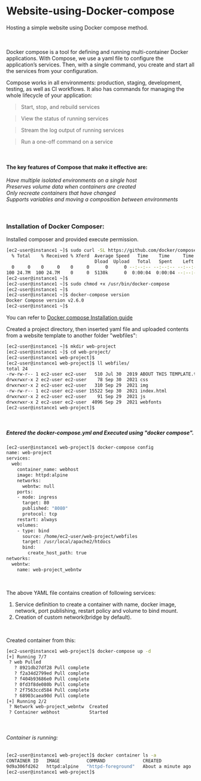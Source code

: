 # Website-using-Docker-compose
Hosting a simple website using Docker compose method.

</br>
</br>
Docker compose is a tool for defining and running multi-container Docker applications. With Compose, we use a yaml file to configure the application’s services.
Then, with a single command, you create and start all the services from your configuration.</br>

Compose works in all environments: production, staging, development, testing, as well as CI workflows. It also has commands for managing the whole lifecycle of your application:
</br>

> Start, stop, and rebuild services

> View the status of running services

> Stream the log output of running services

> Run a one-off command on a service
</br>


#### The key features of Compose that make it effective are:

*Have multiple isolated environments on a single host* </br>
*Preserves volume data when containers are created* </br>
*Only recreate containers that have changed* </br>
*Supports variables and moving a composition between environments* </br>

</br>


### Installation of Docker Composer:

 Installed composer and provided execute permission.

```sh
[ec2-user@instance1 ~]$ sudo curl -SL https://github.com/docker/compose/releases/download/v2.6.0/docker-compose-linux-x86_64 -o /usr/bin/docker-comp ose
  % Total    % Received % Xferd  Average Speed   Time    Time     Time  Current
                                 Dload  Upload   Total   Spent    Left  Speed
  0     0    0     0    0     0      0      0 --:--:-- --:--:-- --:--:--     0
100 24.7M  100 24.7M    0     0  5130k      0  0:00:04  0:00:04 --:--:-- 6936k
[ec2-user@instance1 ~]$
[ec2-user@instance1 ~]$ sudo chmod +x /usr/bin/docker-compose
[ec2-user@instance1 ~]$
[ec2-user@instance1 ~]$ docker-compose version
Docker Compose version v2.6.0
[ec2-user@instance1 ~]$
```

You can refer to [Docker compose Installation guide](https://docs.docker.com/compose/install/)

Created a project directory, then inserted yaml file and uploaded contents from a website template to another folder "webfiles":

```sh
[ec2-user@instance1 ~]$ mkdir web-project
[ec2-user@instance1 ~]$ cd web-project/
[ec2-user@instance1 web-project]$ 
[ec2-user@instance1 web-project]$ ll webfiles/
total 24
-rw-rw-r-- 1 ec2-user ec2-user   510 Jul 30  2019 ABOUT THIS TEMPLATE.txt
drwxrwxr-x 2 ec2-user ec2-user    78 Sep 30  2021 css
drwxrwxr-x 2 ec2-user ec2-user   310 Sep 29  2021 img
-rw-rw-r-- 1 ec2-user ec2-user 15522 Sep 30  2021 index.html
drwxrwxr-x 2 ec2-user ec2-user    91 Sep 29  2021 js
drwxrwxr-x 2 ec2-user ec2-user  4096 Sep 29  2021 webfonts
[ec2-user@instance1 web-project]$
```
</br>

##### Entered the docker-compose.yml and Executed using "docker compose".

```sh
[ec2-user@instance1 web-project]$ docker-compose config
name: web-project
services:
  web:
    container_name: webhost
    image: httpd:alpine
    networks:
      webntw: null
    ports:
    - mode: ingress
      target: 80
      published: "8080"
      protocol: tcp
    restart: always
    volumes:
    - type: bind
      source: /home/ec2-user/web-project/webfiles
      target: /usr/local/apache2/htdocs
      bind:
        create_host_path: true
networks:
  webntw:
    name: web-project_webntw

```

</br>

The above YAML file contains creation of following services: </br>
1) Service definition to create a container with name, docker image, network, port publishing, restart policy and volume to bind mount.
2) Creation of custom network(bridge by default). 

</br>

Created container from this:

```sh
[ec2-user@instance1 web-project]$ docker-compose up -d
[+] Running 7/7
 ? web Pulled                                                                                                                                   6.0s
   ? 8921db27df28 Pull complete                                                                                                                 0.9s
   ? f2a34d2799ed Pull complete                                                                                                                 0.9s
   ? f404b93686e0 Pull complete                                                                                                                 1.0s
   ? 0fd3f8de080b Pull complete                                                                                                                 2.4s
   ? 2f7563ccd584 Pull complete                                                                                                                 2.9s
   ? 68903caea90d Pull complete                                                                                                                 2.9s 
[+] Running 2/2
 ? Network web-project_webntw  Created                                                                                                          0.0s  
 ? Container webhost           Started                                                                                                          0.7s 
```

</br>

###### Container is running: 

```sh
[ec2-user@instance1 web-project]$ docker container ls -a
CONTAINER ID   IMAGE          COMMAND              CREATED              STATUS              PORTS                                   NAMES
9d9a306fd262   httpd:alpine   "httpd-foreground"   About a minute ago   Up About a minute   0.0.0.0:8080->80/tcp, :::8080->80/tcp   webhost
[ec2-user@instance1 web-project]$
```

